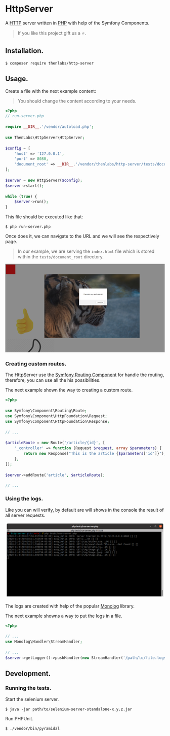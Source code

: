 
# HttpServer

A [HTTP](https://en.wikipedia.org/wiki/Hypertext_Transfer_Protocol) server written in [PHP](https://en.wikipedia.org/wiki/PHP) with help of the Symfony Components.

>If you like this project gift us a ⭐.

## Installation.

    $ composer require thenlabs/http-server

## Usage.

Create a file with the next example content:

>You should change the content according to your needs.

```php
<?php
// run-server.php

require __DIR__.'/vendor/autoload.php';

use ThenLabs\HttpServer\HttpServer;

$config = [
    'host' => '127.0.0.1',
    'port' => 8080,
    'document_root' => __DIR__.'/vendor/thenlabs/http-server/tests/document_root',
];

$server = new HttpServer($config);
$server->start();

while (true) {
    $server->run();
}
```

This file should be executed like that:

    $ php run-server.php

Once does it, we can navigate to the URL and we will see the respectively page.

>In our example, we are serving the `index.html` file which is stored within the `tests/document_root` directory.

![](demo.jpg)

### Creating custom routes.

The HttpServer use the [Symfony Routing Component](https://github.com/symfony/routing) for handle the routing, therefore, you can use all the his possibilities.

The next example shown the way to creating a custom route.

```php
<?php

use Symfony\Component\Routing\Route;
use Symfony\Component\HttpFoundation\Request;
use Symfony\Component\HttpFoundation\Response;

// ...

$articleRoute = new Route('/article/{id}', [
    '_controller' => function (Request $request, array $parameters) {
        return new Response("This is the article {$parameters['id']}");
    },
]);

$server->addRoute('article', $articleRoute);

// ...
```

### Using the logs.

Like you can will verify, by default are will shows in the console the result of all server requests.

![](console-logs.png)

The logs are created with help of the popular [Monolog](https://github.com/Seldaek/monolog) library.

The next example showns a way to put the logs in a file.

```php
<?php

// ...
use Monolog\Handler\StreamHandler;

// ...
$server->getLogger()->pushHandler(new StreamHandler('/path/to/file.logs'));
```

## Development.

### Running the tests.

Start the selenium server.

    $ java -jar path/to/selenium-server-standalone-x.y.z.jar

Run PHPUnit.

    $ ./vendor/bin/pyramidal
